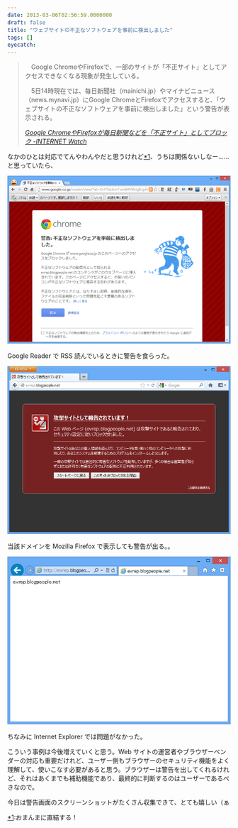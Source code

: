 ```yaml
---
date: 2013-03-06T02:56:59.0000000
draft: false
title: "ウェブサイトの不正なソフトウェアを事前に検出しました"
tags: []
eyecatch: 
---
```


<blockquote cite="http://internet.watch.impress.co.jp/docs/news/20130305_590412.html">
<p>　Google ChromeやFirefoxで、一部のサイトが「不正サイト」としてアクセスできなくなる現象が発生している。</p><p>　5日14時現在では、毎日新聞社（mainichi.jp）やマイナビニュース（news.mynavi.jp）にGoogle ChromeとFirefoxでアクセスすると、「ウェブサイトの不正なソフトウェアを事前に検出しました」という警告が表示される。</p>

<cite><a href="http://internet.watch.impress.co.jp/docs/news/20130305_590412.html">Google Chrome&#x3084;Firefox&#x304C;&#x6BCE;&#x65E5;&#x65B0;&#x805E;&#x306A;&#x3069;&#x3092;&#x300C;&#x4E0D;&#x6B63;&#x30B5;&#x30A4;&#x30C8;&#x300D;&#x3068;&#x3057;&#x3066;&#x30D6;&#x30ED;&#x30C3;&#x30AF; -INTERNET Watch</a></cite>
</blockquote>
<p>なかのひとは対応でてんやわんやだと思うけれど<a href="#f1" name="fn1" title="おまんまに直結する！">*1</a>、うちは関係ないしなー……と思っていたら、</p><p><span itemscope itemtype="http://schema.org/Photograph"><img src="20130306024607.png" alt="f:id:daruyanagi:20130306024607p:plain" title="f:id:daruyanagi:20130306024607p:plain" class="hatena-fotolife" itemprop="image"></span></p><p>Google Reader で RSS 読んでいるときに警告を食らった。</p><p><span itemscope itemtype="http://schema.org/Photograph"><img src="20130306024710.png" alt="f:id:daruyanagi:20130306024710p:plain" title="f:id:daruyanagi:20130306024710p:plain" class="hatena-fotolife" itemprop="image"></span></p><p>当該ドメインを Mozilla Firefox で表示しても警告が出る。。</p><p><span itemscope itemtype="http://schema.org/Photograph"><img src="20130306024732.png" alt="f:id:daruyanagi:20130306024732p:plain" title="f:id:daruyanagi:20130306024732p:plain" class="hatena-fotolife" itemprop="image"></span></p><p>ちなみに Internet Explorer では問題がなかった。</p><p>こういう事例は今後増えていくと思う。Web サイトの運営者やブラウザーベンダーの対応も重要だけれど、ユーザー側もブラウザーのセキュリティ機能をよく理解して、使いこなす必要があると思う。ブラウザーは警告を出してくれるけれど、それはあくまでも補助機能であり、最終的に判断するのはユーザーであるべきなので。</p><p>今日は警告画面のスクリーンショットがたくさん収集できて、とても嬉しい（ぁ</p>
<div class="footnote">
<p class="footnote"><a href="#fn1" name="f1" class="footnote-number">*1</a><span class="footnote-delimiter">:</span><span class="footnote-text">おまんまに直結する！</span></p>
</div>